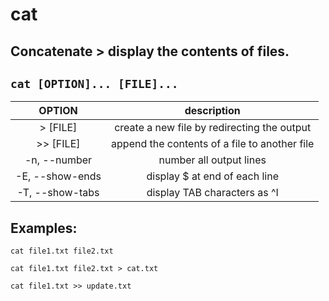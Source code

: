 # cat

**Concatenate** > display the contents of files.
---

` cat [OPTION]... [FILE]... `
---

| **OPTION** | description |
|:---:|:---:|
| > [FILE] | create a new file by redirecting the output |
| >> [FILE] | append the contents of a file to another file |
| -n, --number | number all output lines |
| -E, --show-ends | display $ at end of each line |
| -T, --show-tabs | display TAB characters as ^I |

## Examples:
` cat file1.txt file2.txt `

` cat file1.txt file2.txt > cat.txt `

` cat file1.txt >> update.txt `